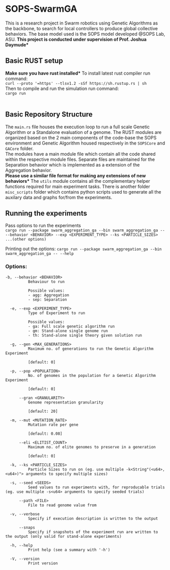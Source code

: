 # SOPS-SwarmGA
This is a research project in Swarm robotics using Genetic Algorithms as the backbone, to search for local controllers to produce global collective behaviors. The base model used is the SOPS model developed @SOPS Lab, ASU. **This project is conducted under supervision of Prof. Joshua Daymude\***

## Basic RUST setup
**Make sure you have rust installed\***
To install latest rust compiler run command:<br>
`curl --proto '=https' --tlsv1.2 -sSf https://sh.rustup.rs | sh`<br>
Then to compile and run the simulation run command:<br>
`cargo run`<br><br>

## Basic Repository Structure 

The `main.rs` file houses the execution loop to run a full scale Genetic Algorithm or a Standalone evaluation of a genome. The RUST modules are organized based on the 2 main components of the code-base the SOPS environment and Genetic Algorithm housed respectively in the `SOPSCore` and `GACore` folder.<br>
The modules have a main module file which contain all the code shared within the respective module files. Separate files are maintained for the Separation behavior which is implemented as a extension of the Aggregation behavior.<br>
**Please use a similar file format for making any extensions of new behaviors\***
The `utils` module contains all the complementary helper functions required for main experiment tasks. There is another folder `misc_scripts` folder which contains python scripts used to generate all the auxilary data and graphs for/from the experiments.  

## Running the experiments

Pass options to run the experiments<br>
`cargo run --package swarm_aggregation_ga --bin swarm_aggregation_ga -- --behavior <BEHAVIOR> --exp <EXPERIMENT_TYPE> --ks <PARTICLE_SIZES> ...(other options)`<br>

Printing out the options: `cargo run --package swarm_aggregation_ga --bin swarm_aggregation_ga -- --help` 

### Options:<br>
```
-b, --behavior <BEHAVIOR>
          Behaviour to run

          Possible values:
          - agg: Aggregation
          - sep: Separation

  -e, --exp <EXPERIMENT_TYPE>
          Type of Experiment to run

          Possible values:
          - ga: Full scale genetic algorithm run
          - gm: Stand-alone single genome run
          - th: Stand-alone single theory given solution run

  -g, --gen <MAX_GENERATIONS>
          Maximum no. of generations to run the Genetic Algorithm Experiment
          
          [default: 0]

  -p, --pop <POPULATION>
          No. of genomes in the population for a Genetic Algorithm Experiment
          
          [default: 0]

      --gran <GRANULARITY>
          Genome representation granularity
          
          [default: 20]

  -m, --mut <MUTATION_RATE>
          Mutation rate per gene
          
          [default: 0.08]

      --eli <ELITIST_COUNT>
          Maximum no. of elite genomes to preserve in a generation
          
          [default: 0]

  -k, --ks <PARTICLE_SIZES>
          Particle Sizes to run on (eg. use multiple -k<String"(<u64>,<u64>)"> arguments to specify multiple sizes)

  -s, --seed <SEEDS>
          Seed values to run experiments with, for reproducable trials (eg. use multiple -s<u64> arguments to specify seeded trials)

      --path <FILE>
          File to read genome value from

  -v, --verbose
          Specify if execution description is written to the output

      --snaps
          Specify if snapshots of the experiment run are written to the output (only valid for stand-alone experiments)

  -h, --help
          Print help (see a summary with '-h')

  -V, --version
          Print version
```
